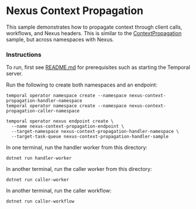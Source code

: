 # Nexus Context Propagation

This sample demonstrates how to propagate context through client calls, workflows, and Nexus headers. This is similar to
the [ContextPropagation](../ContextPropagation/) sample, but across namespaces with Nexus.

### Instructions

To run, first see [README.md](../../README.md) for prerequisites such as starting the Temporal server.

Run the following to create both namespaces and an endpoint:

```
temporal operator namespace create --namespace nexus-context-propagation-handler-namespace
temporal operator namespace create --namespace nexus-context-propagation-caller-namespace

temporal operator nexus endpoint create \
  --name nexus-context-propagation-endpoint \
  --target-namespace nexus-context-propagation-handler-namespace \
  --target-task-queue nexus-context-propagation-handler-sample
```

In one terminal, run the handler worker from this directory:

```
dotnet run handler-worker
```

In another terminal, run the caller worker from this directory:

```
dotnet run caller-worker
```

In another terminal, run the caller workflow:

```
dotnet run caller-workflow
```